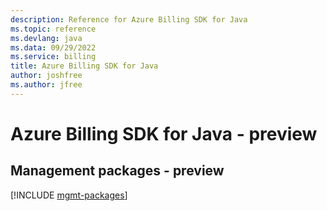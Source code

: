 ```yaml
---
description: Reference for Azure Billing SDK for Java
ms.topic: reference
ms.devlang: java
ms.data: 09/29/2022
ms.service: billing
title: Azure Billing SDK for Java
author: joshfree
ms.author: jfree
---
```

# Azure Billing SDK for Java - preview

## Management packages - preview
[!INCLUDE [mgmt-packages](billing-mgmt-index.md)]